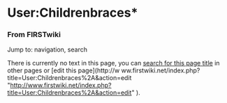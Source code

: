 

# User:Childrenbraces*

### From FIRSTwiki

Jump to: navigation, search

There is currently no text in this page, you can [search for this page
title](Special:Search/Childrenbraces%2A
"Special:Search/Childrenbraces*" ) in other pages or [edit this page](http://w
ww.firstwiki.net/index.php?title=User:Childrenbraces%2A&action=edit
"http://www.firstwiki.net/index.php?title=User:Childrenbraces%2A&action=edit"
).

